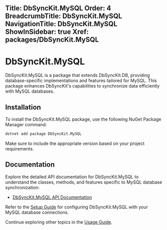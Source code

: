 ﻿﻿Title: DbSyncKit.MySQL
Order: 4
BreadcrumbTitle: DbSyncKit.MySQL
NavigationTitle: DbSyncKit.MySQL
ShowInSidebar: true
Xref: packages/DbSyncKit.MySQL
---

# DbSyncKit.MySQL

DbSyncKit.MySQL is a package that extends DbSyncKit.DB, providing database-specific implementations and features tailored for MySQL. This package enhances DbSyncKit's capabilities to synchronize data efficiently with MySQL databases.

## Installation

To install the DbSyncKit.MySQL package, use the following NuGet Package Manager command:

```bash
dotnet add package DbSyncKit.MySQL
```

Make sure to include the appropriate version based on your project requirements.

## Documentation

Explore the detailed API documentation for DbSyncKit.MySQL to understand the classes, methods, and features specific to MySQL database synchronization:

- [DbSyncKit.MySQL API Documentation](xref:api-DbSyncKit.MySQL)

Refer to the [Setup Guide](xref:configuration) for configuring DbSyncKit.MySQL with your MySQL database connections.

Continue exploring other topics in the [Usage Guide](xref:usage).